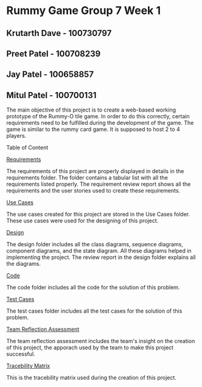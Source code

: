 # Rummy Game Group 7 Week 1
## Krutarth Dave - 100730797
## Preet Patel - 100708239
## Jay Patel - 100658857
## Mitul Patel - 100700131

The main objective of this project is to create a web-based working prototype of the Rummy-O tile game. In order to do this correctly, certain requirements need to be fulfilled during the development of the game. The game is similar to the rummy card game. It is supposed to host 2 to 4 players.

Table of Content

[Requirements](https://github.com/RLiscanoUOIT/Rummy-Game-FInal-Group7-Week1/tree/master/Requirements)

The requirements of this project are properly displayed in details in the requirements folder. The folder contains a tabular list with all the requirements listed properly. The requirement review report shows all the requirements and the user stories used to create these requirements.

[Use Cases](https://github.com/RLiscanoUOIT/Rummy-Game-FInal-Group7-Week1/tree/master/Use%20Cases)

The use cases created for this project are stored in the Use Cases folder. These use cases were used for the designing of this project.

[Design](https://github.com/RLiscanoUOIT/Rummy-Game-FInal-Group7-Week1/tree/master/Design)

The design folder includes all the class diagrams, sequence diagrams, component diagrams, and the state diagram. All these diagrams helped in implementing the project. The review report in the design folder explains all the diagrams.

[Code](https://github.com/RLiscanoUOIT/Rummy-Game-FInal-Group7-Week1/tree/master/Code)

The code folder includes all the code for the solution of this problem.

[Test Cases](https://github.com/RLiscanoUOIT/Rummy-Game-FInal-Group7-Week1/tree/master/Test%20Cases)

The test cases folder includes all the test cases for the solution of this problem. 

[Team Reflection Assessment](https://github.com/RLiscanoUOIT/Rummy-Game-FInal-Group7-Week1/blob/master/Team%20Reflection%20Assessment%20(1).pdf)

The team reflection assessment includes the team's insight on the creation of this project, the apporach used by the team to make this project successful.

[Tracebility Matrix](https://github.com/RLiscanoUOIT/Rummy-Game-FInal-Group7-Week1/blob/master/Tracability%20Matrix%20-%20Sheet1.pdf)

This is the tracebility matrix used during the creation of this project.
